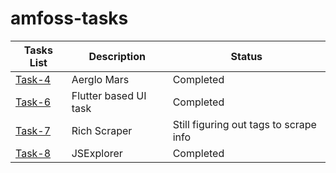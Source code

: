 # amfoss-tasks 

**Tasks List**|**Description**|**Status**
--------------|---------------|---------------
[Task-4](https://github.com/n1ght-k1ng/amfoss-tasks/tree/main/task-4)|Aerglo Mars|Completed
[Task-6](https://github.com/n1ght-k1ng/amfoss-tasks/tree/main/task-6)|Flutter based UI task|Completed
[Task-7](https://github.com/n1ght-k1ng/amfoss-tasks/tree/main/task-7)|Rich Scraper|Still figuring out tags to scrape info
[Task-8](https://github.com/n1ght-k1ng/amfoss-tasks/tree/main/task-8)|JSExplorer|Completed
